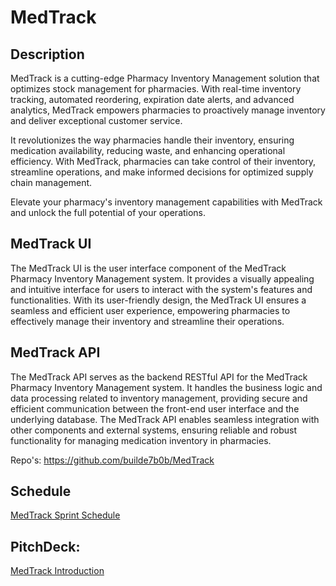 # MedTrack

## Description
MedTrack is a cutting-edge Pharmacy Inventory Management solution that optimizes stock management for pharmacies. With real-time inventory tracking, automated reordering, expiration date alerts, and advanced analytics, MedTrack empowers pharmacies to proactively manage inventory and deliver exceptional customer service.

It revolutionizes the way pharmacies handle their inventory, ensuring medication availability, reducing waste, and enhancing operational efficiency. With MedTrack, pharmacies can take control of their inventory, streamline operations, and make informed decisions for optimized supply chain management.

Elevate your pharmacy's inventory management capabilities with MedTrack and unlock the full potential of your operations.

## MedTrack UI
The MedTrack UI is the user interface component of the MedTrack Pharmacy Inventory Management system. It provides a visually appealing and intuitive interface for users to interact with the system's features and functionalities. With its user-friendly design, the MedTrack UI ensures a seamless and efficient user experience, empowering pharmacies to effectively manage their inventory and streamline their operations.



## MedTrack API
The MedTrack API serves as the backend RESTful API for the MedTrack Pharmacy Inventory Management system. It handles the business logic and data processing related to inventory management, providing secure and efficient communication between the front-end user interface and the underlying database. The MedTrack API enables seamless integration with other components and external systems, ensuring reliable and robust functionality for managing medication inventory in pharmacies.

Repo's: https://github.com/builde7b0b/MedTrack


## Schedule
[MedTrack Sprint Schedule](https://docs.google.com/spreadsheets/d/1THddOjoQ_yJ1i91F8wUDcJqcaAzPcLBNjWlf-xtPhfY/edit?usp=sharing)


## PitchDeck:
[MedTrack Introduction](https://docs.google.com/presentation/d/1u8qFr95GXvOkukSt1QMjLdhYJfj3I9AmcHjIXdeYIIQ/edit?usp=sharing)


